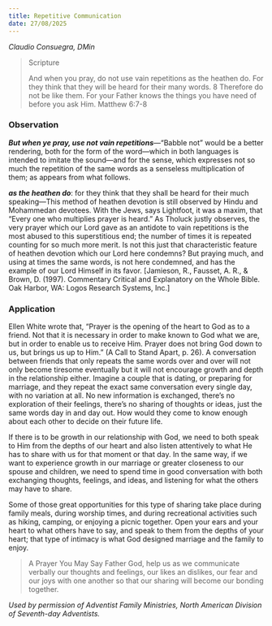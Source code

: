 ```yaml
---
title: Repetitive Communication
date: 27/08/2025
---
```


_Claudio Consuegra, DMin_

> <p>Scripture</p>
> And when you pray, do not use vain repetitions as the heathen do. For they think that they will be heard for their many words. 8 Therefore do not be like them. For your Father knows the things you have need of before you ask Him. Matthew 6:7-8

### Observation

_**But when ye pray, use not vain repetitions**_—“Babble not” would be a better rendering, both for the form of the word—which in both languages is intended to imitate the sound—and for the sense, which expresses not so much the repetition of the same words as a senseless multiplication of them; as appears from what follows.

_**as the heathen do**_: for they think that they shall be heard for their much speaking—This method of heathen devotion is still observed by Hindu and Mohammedan devotees. With the Jews, says Lightfoot, it was a maxim, that “Every one who multiplies prayer is heard.” As Tholuck justly observes, the very prayer which our Lord gave as an antidote to vain repetitions is the most abused to this superstitious end; the number of times it is repeated counting for so much more merit. Is not this just that characteristic feature of heathen devotion which our Lord here condemns? But praying much, and using at times the same words, is not here condemned, and has the example of our Lord Himself in its favor. [Jamieson, R., Fausset, A. R., & Brown, D. (1997). Commentary Critical and Explanatory on the Whole Bible. Oak Harbor, WA: Logos Research Systems, Inc.]

### Application

Ellen White wrote that, “Prayer is the opening of the heart to God as to a friend. Not that it is necessary in order to make known to God what we are, but in order to enable us to receive Him. Prayer does not bring God down to us, but brings us up to Him.” (A Call to Stand Apart, p. 26). A conversation between friends that only repeats the same words over and over will not only become tiresome eventually but it will not encourage growth and depth in the relationship either. Imagine a couple that is dating, or preparing for marriage, and they repeat the exact same conversation every single day, with no variation at all. No new information is exchanged, there’s no exploration of their feelings, there’s no sharing of thoughts or ideas, just the same words day in and day out. How would they come to know enough about each other to decide on their future life.

If there is to be growth in our relationship with God, we need to both speak to Him from the depths of our heart and also listen attentively to what He has to share with us for that moment or that day. In the same way, if we want to experience growth in our marriage or greater closeness to our spouse and children, we need to spend time in good conversation with both exchanging thoughts, feelings, and ideas, and listening for what the others may have to share.

Some of those great opportunities for this type of sharing take place during family meals, during worship times, and during recreational activities such as hiking, camping, or enjoying a picnic together. Open your ears and your heart to what others have to say, and speak to them from the depths of your heart; that type of intimacy is what God designed marriage and the family to enjoy.

> <callout>A Prayer You May Say</callout>
> Father God, help us as we communicate verbally our thoughts and feelings, our likes an dislikes, our fear and our joys with one another so that our sharing will become our bonding together.

_Used by permission of Adventist Family Ministries, North American Division of Seventh-day Adventists._